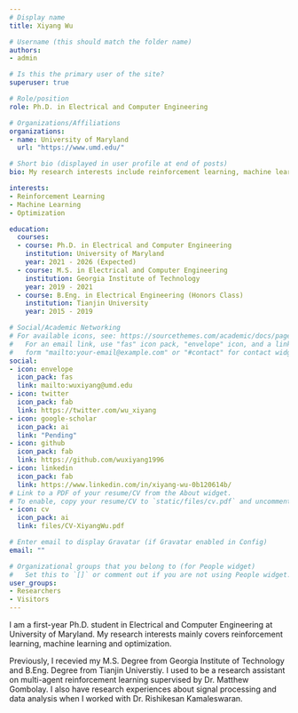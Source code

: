 ```yaml
---
# Display name
title: Xiyang Wu

# Username (this should match the folder name)
authors:
- admin

# Is this the primary user of the site?
superuser: true

# Role/position
role: Ph.D. in Electrical and Computer Engineering

# Organizations/Affiliations
organizations:
- name: University of Maryland
  url: "https://www.umd.edu/"

# Short bio (displayed in user profile at end of posts)
bio: My research interests include reinforcement learning, machine learning and optimization.

interests:
- Reinforcement Learning
- Machine Learning
- Optimization

education:
  courses:
  - course: Ph.D. in Electrical and Computer Engineering
    institution: University of Maryland
    year: 2021 - 2026 (Expected)
  - course: M.S. in Electrical and Computer Engineering
    institution: Georgia Institute of Technology
    year: 2019 - 2021
  - course: B.Eng. in Electrical Engineering (Honors Class)
    institution: Tianjin University
    year: 2015 - 2019

# Social/Academic Networking
# For available icons, see: https://sourcethemes.com/academic/docs/page-builder/#icons
#   For an email link, use "fas" icon pack, "envelope" icon, and a link in the
#   form "mailto:your-email@example.com" or "#contact" for contact widget.
social:
- icon: envelope
  icon_pack: fas
  link: mailto:wuxiyang@umd.edu
- icon: twitter
  icon_pack: fab
  link: https://twitter.com/wu_xiyang
- icon: google-scholar
  icon_pack: ai
  link: "Pending"
- icon: github
  icon_pack: fab
  link: https://github.com/wuxiyang1996
- icon: linkedin
  icon_pack: fab
  link: https://www.linkedin.com/in/xiyang-wu-0b120614b/
# Link to a PDF of your resume/CV from the About widget.
# To enable, copy your resume/CV to `static/files/cv.pdf` and uncomment the lines below.
- icon: cv
  icon_pack: ai
  link: files/CV-XiyangWu.pdf

# Enter email to display Gravatar (if Gravatar enabled in Config)
email: ""

# Organizational groups that you belong to (for People widget)
#   Set this to `[]` or comment out if you are not using People widget.
user_groups:
- Researchers
- Visitors
---
```


I am a first-year Ph.D. student in Electrical and Computer Engineering at University of Maryland. My research interests mainly covers reinforcement learning, machine learning and optimization.

Previously, I recevied my M.S. Degree from Georgia Institute of Technology and B.Eng. Degree from Tianjin Universtiy. I used to be a research assistant on multi-agent reinforcement learning supervised by Dr. Matthew Gombolay. I also have research experiences about signal processing and data analysis when I worked with Dr. Rishikesan Kamaleswaran.
